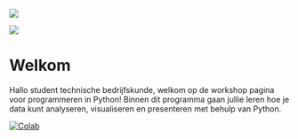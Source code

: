 ![](../images/laptop.jpg)

![](../images/hanzehogeschool-logo-png-transparent.png)

# Welkom

Hallo student technische bedrijfskunde, welkom op de workshop pagina voor programmeren in Python! Binnen dit programma gaan jullie leren hoe je data kunt analyseren, visualiseren en presenteren met behulp van Python. 

[![Colab](https://colab.research.google.com/assets/colab-badge.svg)](https://colab.research.google.com/github/Remi-ui/python_tb/blob/main/energy_netherlands.ipynb)
